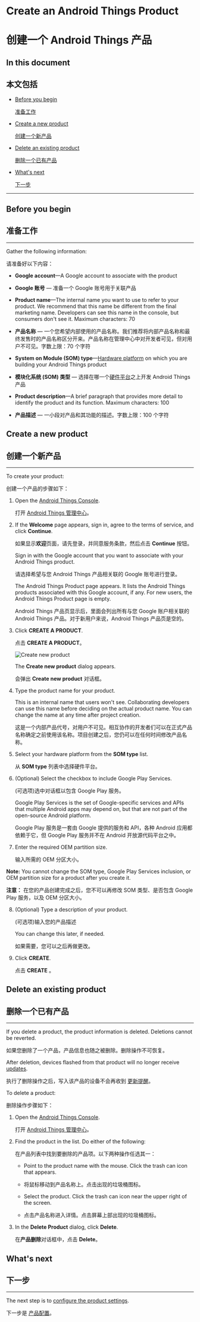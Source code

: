 # Create an Android Things Product

# 创建一个 Android Things 产品

## In this document

## 本文包括

*	[Before you begin](#before_you_begin)

	[准备工作](#准备工作)

*	[Create a new product](#create_an_android_things_product)

	[创建一个新产品](#创建一个新产品)

*	[Delete an existing product](#delete_an_android_things_product)

	[删除一个已有产品](#删除一个已有产品)

*	[What's next](#whats-next)

	[下一步](#下一步)

***


## Before you begin

## 准备工作

* * *

Gather the following information:

请准备好以下内容：

*   **Google account**—A Google account to associate with the product

*   **Google 账号** — 准备一个 Google 账号用于关联产品

*   **Product name**—The internal name you want to use to refer to your product. We recommend that this name be different from the final marketing name. Developers can see this name in the console, but consumers don't see it. Maximum characters: 70

*   **产品名称** — 一个您希望内部使用的产品名称。我们推荐将内部产品名称和最终发售时的产品名称区分开来。产品名称在管理中心中对开发者可见，但对用户不可见。字数上限：70 个字符

*   **System on Module (SOM) type**—[Hardware platform](https://developer.android.google.cn/things/hardware/developer-kits.html) on which you are building your Android Things product


*   **模块化系统 (SOM) 类型** — 选择在哪一个[硬件平台](https://developer.android.google.cn/things/hardware/developer-kits.html)之上开发 Android Things 产品


*   **Product description**—A brief paragraph that provides more detail to identify the product and its function. Maximum characters: 100

*   **产品描述** — 一小段对产品和其功能的描述。字数上限：100 个字符

## Create a new product

## 创建一个新产品

* * *

To create your product:

创建一个产品的步骤如下：

1. 	Open the [Android Things Console](https://partner.android.com/things/console).

	打开 [Android Things 管理中心](https://partner.android.com/things/console)。

2.  If the **Welcome** page appears, sign in, agree to the terms of service, and click **Continue**.

	如果显示**欢迎**页面，请先登录，并同意服务条款，然后点击 **Continue** 按钮。

    Sign in with the Google account that you want to associate with your Android Things product.

    请选择希望与您 Android Things 产品相关联的 Google 账号进行登录。

    The Android Things Product page appears. It lists the Android Things products associated with this Google account, if any. For new users, the Android Things Product page is empty.

    Android Things 产品页显示后，里面会列出所有与您 Google 账户相关联的 Android Things 产品。对于新用户来说，Android Things 产品页是空的。

3.  Click **CREATE A PRODUCT**.

	点击 **CREATE A PRODUCT**。

    ![Create new product](https://developer.android.google.cn/things/images/console/create_new_product.png)

    The **Create new product** dialog appears.

    会弹出 **Create new product** 对话框。


4.  Type the product name for your product.

    This is an internal name that users won't see. Collaborating developers can use this name before deciding on the actual product name. You can change the name at any time after project creation.

    这是一个内部产品代号，对用户不可见。相互协作的开发者们可以在正式产品名称确定之前使用该名称。项目创建之后，您仍可以在任何时间修改产品名称。

5.  Select your hardware platform from the **SOM type** list.

	从 **SOM type** 列表中选择硬件平台。

6.  (Optional) Select the checkbox to include Google Play Services.

	(可选项)选中对话框以包含 Google Play 服务。

    Google Play Services is the set of Google-specific services and APIs that multiple Android apps may depend on, but that are not part of the open-source Android platform.

    Google Play 服务是一套由 Google 提供的服务和 API，各种 Android 应用都依赖于它，但 Google Play 服务并不在 Android 开放源代码平台之中。

7.  Enter the required OEM partition size.

	输入所需的 OEM 分区大小。

**Note:** You cannot change the SOM type, Google Play Services inclusion, or OEM partition size for a product after you create it.

**注意：** 在您的产品创建完成之后，您不可以再修改 SOM 类型、是否包含 Google Play 服务，以及 OEM 分区大小。

8.  (Optional) Type a description of your product.

	(可选项)输入您的产品描述

    You can change this later, if needed.

    如果需要，您可以之后再做更改。

9.  Click **CREATE**.

	点击 **CREATE** 。

## Delete an existing product

## 删除一个已有产品

* * *

If you delete a product, the product information is deleted. Deletions cannot be reverted.

如果您删除了一个产品，产品信息也随之被删除。删除操作不可恢复。

After deletion, devices flashed from that product will no longer receive [updates](https://developer.android.google.cn/things/console/update.html).

执行了删除操作之后，写入该产品的设备不会再收到 [更新提醒](https://developer.android.google.cn/things/console/update.html)。

To delete a product:

删除操作步骤如下：

1.  Open the [Android Things Console](https://partner.android.com/things/console).

	打开 [Android Things 管理中心](https://partner.android.com/things/console)。

2.  Find the product in the list. Do either of the following:

	在产品列表中找到要删除的产品项。以下两种操作任选其一：

    *   Point to the product name with the mouse. Click the trash can icon that appears.

    *   将鼠标移动到产品名称上。点击出现的垃圾桶图标。

    *   Select the product. Click the trash can icon near the upper right of the screen.

    *   点击产品名称进入详情。点击屏幕上部出现的垃圾桶图标。

3.  In the **Delete Product** dialog, click **Delete**.

	在**产品删除**对话框中，点击 **Delete**。

## What's next

## 下一步

* * *

The next step is to [configure the product settings](https://developer.android.google.cn/things/console/configure.html).

下一步是 [产品配置](https://developer.android.google.cn/things/console/configure.html)。

